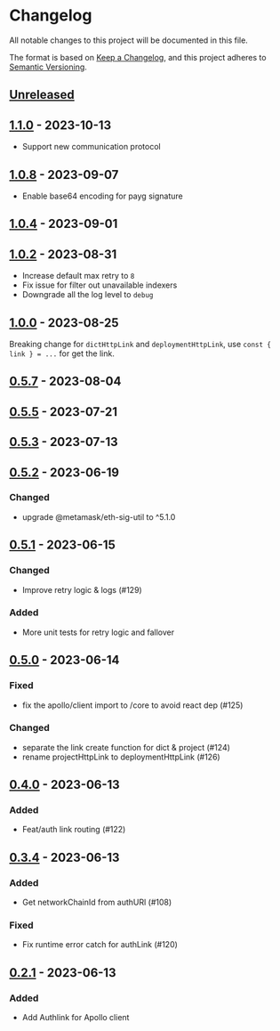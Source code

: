 # Changelog

All notable changes to this project will be documented in this file.

The format is based on [Keep a Changelog](https://keepachangelog.com/en/1.0.0/),
and this project adheres to [Semantic Versioning](https://semver.org/spec/v2.0.0.html).

## [Unreleased]

## [1.1.0] - 2023-10-13

- Support new communication protocol

## [1.0.8] - 2023-09-07

- Enable base64 encoding for payg signature

## [1.0.4] - 2023-09-01

## [1.0.2] - 2023-08-31

- Increase default max retry to `8`
- Fix issue for filter out unavailable indexers
- Downgrade all the log level to `debug`

## [1.0.0] - 2023-08-25

Breaking change for `dictHttpLink` and `deploymentHttpLink`, use `const { link } = ...` for get the link.

## [0.5.7] - 2023-08-04

## [0.5.5] - 2023-07-21

## [0.5.3] - 2023-07-13

## [0.5.2] - 2023-06-19

### Changed

- upgrade @metamask/eth-sig-util to ^5.1.0

## [0.5.1] - 2023-06-15

### Changed

- Improve retry logic & logs (#129)

### Added

- More unit tests for retry logic and fallover

## [0.5.0] - 2023-06-14

### Fixed

- fix the apollo/client import to /core to avoid react dep (#125)

### Changed

- separate the link create function for dict & project (#124)
- rename projectHttpLink to deploymentHttpLink (#126)

## [0.4.0] - 2023-06-13

### Added

- Feat/auth link routing (#122)

## [0.3.4] - 2023-06-13

### Added

- Get networkChainId from authURl (#108)

### Fixed

- Fix runtime error catch for authLink (#120)

## [0.2.1] - 2023-06-13

### Added

- Add Authlink for Apollo client

[unreleased]: https://github.com/subquery/network-clients/compare/v1.1.0...HEAD
[1.1.0]: https://github.com/subquery/network-clients/compare/v1.0.8...v1.1.0
[1.0.8]: https://github.com/subquery/network-clients/compare/v1.0.4...v1.0.8
[1.0.4]: https://github.com/subquery/network-clients/compare/v1.0.2...v1.0.4
[1.0.2]: https://github.com/subquery/network-clients/compare/v1.0.0...v1.0.2
[1.0.0]: https://github.com/subquery/network-clients/compare/v0.5.7...v1.0.0
[0.5.7]: https://github.com/subquery/network-clients/compare/v0.5.5...v0.5.7
[0.5.5]: https://github.com/subquery/network-clients/compare/v0.5.3...v0.5.5
[0.5.3]: https://github.com/subquery/network-clients/compare/v0.5.2...v0.5.3
[0.5.2]: https://github.com/subquery/network-clients/compare/v0.5.1...v0.5.2
[0.5.1]: https://github.com/subquery/network-clients/compare/v0.5.0...v0.5.1
[0.5.0]: https://github.com/subquery/network-clients/compare/v0.4.0...v0.5.0
[0.4.0]: https://github.com/subquery/network-clients/compare/v0.3.4...v0.4.0
[0.3.4]: https://github.com/subquery/network-clients/compare/v0.2.1...v0.3.4
[0.2.1]: https://github.com/subquery/network-clients/releases/tag/v0.2.1
